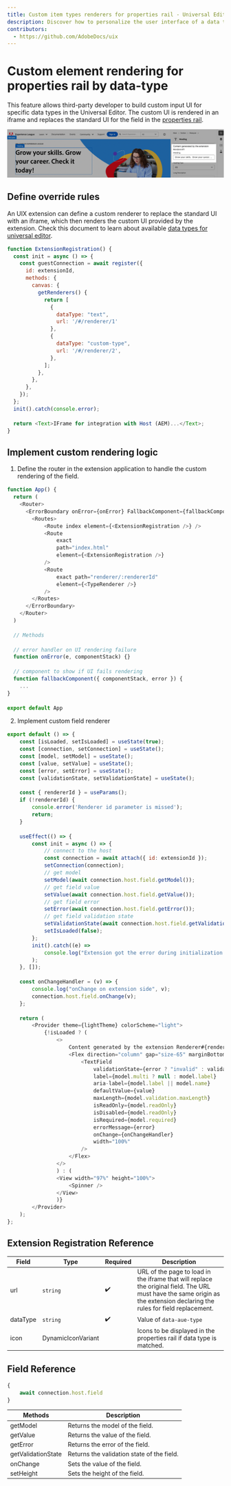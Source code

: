 ```yaml
---
title: Custom item types renderers for properties rail - Universal Editor Extensibility
description: Discover how to personalize the user interface of a data type field within the properties rail of Universal Editor.
contributors:
  - https://github.com/AdobeDocs/uix
---
```


# Custom element rendering for properties rail by data-type

This feature allows third-party developer to build custom input UI for specific data types in the Universal Editor. 
The custom UI is rendered in an iframe and replaces the standard UI for the field in the [properties rail](https://experienceleague.adobe.com/en/docs/experience-manager-cloud-service/content/sites/authoring/universal-editor/authoring#properties-rail).

![](./custom-renderer-field.png)

## Define override rules

An UIX extension can define a custom renderer to replace the standard UI  with an iframe, which then renders the custom UI provided by the extension.
Check this document to learn about available [data types for universal editor](https://experienceleague.adobe.com/en/docs/experience-manager-cloud-service/content/implementing/developing/universal-editor/attributes-types#item-types). 
```js
function ExtensionRegistration() {
  const init = async () => {
    const guestConnection = await register({
      id: extensionId,
      methods: {
        canvas: {
          getRenderers() {
            return [
              {
                dataType: "text",
                url: '/#/renderer/1'
              },
              {
                dataType: "custom-type",
                url: '/#/renderer/2',
              },
            ];
          },
        },
      },
    });
  };
  init().catch(console.error);

  return <Text>IFrame for integration with Host (AEM)...</Text>;
}
```

## Implement custom rendering logic

1. Define the router in the extension application to handle the custom rendering of the field.
```js
function App() {
  return (
    <Router>
      <ErrorBoundary onError={onError} FallbackComponent={fallbackComponent}>
        <Routes>
            <Route index element={<ExtensionRegistration />} />
            <Route
                exact
                path="index.html"
                element={<ExtensionRegistration />}
            />
            <Route
                exact path="renderer/:rendererId"
                element={<TypeRenderer />}
            />
        </Routes>
      </ErrorBoundary>
    </Router>
  )

  // Methods

  // error handler on UI rendering failure
  function onError(e, componentStack) {}

  // component to show if UI fails rendering
  function fallbackComponent({ componentStack, error }) {
    ...
}

export default App
```

2. Implement custom field renderer

```js
export default () => {
    const [isLoaded, setIsLoaded] = useState(true);
    const [connection, setConnection] = useState();
    const [model, setModel] = useState();
    const [value, setValue] = useState();
    const [error, setError] = useState();
    const [validationState, setValidationState] = useState();

    const { rendererId } = useParams();
    if (!rendererId) {
        console.error('Renderer id parameter is missed');
        return;
    }

    useEffect(() => {
        const init = async () => {
            // connect to the host 
            const connection = await attach({ id: extensionId });
            setConnection(connection);
            // get model
            setModel(await connection.host.field.getModel());
            // get field value
            setValue(await connection.host.field.getValue());
            // get field error
            setError(await connection.host.field.getError());
            // get field validation state
            setValidationState(await connection.host.field.getValidationState());
            setIsLoaded(false);
        };
        init().catch((e) =>
            console.log("Extension got the error during initialization:", e)
        );
    }, []);

    const onChangeHandler = (v) => {
        console.log("onChange on extension side", v);
        connection.host.field.onChange(v);
    };

    return (
        <Provider theme={lightTheme} colorScheme="light">
            {!isLoaded ? (
                <>
                    Content generated by the extension Renderer#{rendererId}
                    <Flex direction="column" gap="size-65" marginBottom="size-100">
                        <TextField
                            validationState={error ? "invalid" : validationState}
                            label={model.multi ? null : model.label}
                            aria-label={model.label || model.name}
                            defaultValue={value}
                            maxLength={model.validation.maxLength}
                            isReadOnly={model.readOnly}
                            isDisabled={model.readOnly}
                            isRequired={model.required}
                            errorMessage={error}
                            onChange={onChangeHandler}
                            width="100%"
                        />
                    </Flex>
                </>
                ) : (
                <View width="97%" height="100%">
                    <Spinner />
                </View>
                )}
        </Provider>
    );
};

```

## Extension Registration Reference

| Field       | Type      | Required | Description                                                                                                                                                               |
|-------------|-----------|---------|---------------------------------------------------------------------------------------------------------------------------------------------------------------------------|
| url         | `string`  |  ✔️     | URL of the page to load in the iframe that will replace the original field. The URL must have the same origin as the extension declaring the rules for field replacement. |
| dataType    | `string`  |  ✔️     | Value of `data-aue-type`                                                                                                                                                                 |
| icon        | DynamicIconVariant   |         | Icons to be displayed in the properties rail if data type is matched.                                                                                                     |
## Field Reference

```js
{
    await connection.host.field
}
```
| Methods  | Description                                                                                                                                                               |
|----------|---------------------------------------------------------------------------------------------------------------------------------------------------------------------------|
| getModel  | Returns the model of the field.                                                                                                                                           |
| getValue  | Returns the value of the field.                                                                                                                                           |
| getError  | Returns the error of the field.                                                                                                                                           |
| getValidationState | Returns the validation state of the field.                                                                                                                                           |
| onChange  | Sets the value of the field.                                                                                                                                           |
| setHeight | Sets the height of the field.                                                                                                                                           |